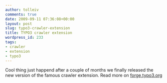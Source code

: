 ```yaml
---
author: tolleiv
comments: true
date: 2009-09-11 07:36:08+00:00
layout: post
slug: typo3-crawler-extension
title: TYPO3 crawler extension
wordpress_id: 233
tags:
- crawler
- extension
- typo3
---
```


Cool thing just happend after a couple of months we finally released the new version of the famous crawler extension. Read more on [forge,typo3.org](http://forge.typo3.org/news/show/181)
